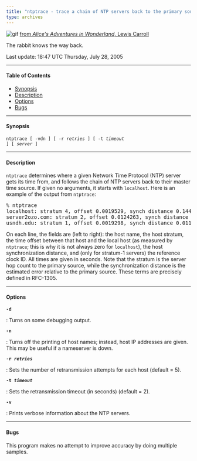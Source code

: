 ```yaml
---
title: "ntptrace - trace a chain of NTP servers back to the primary source"
type: archives
---
```


![gif](/archives/pic/alice13.gif) [from _Alice's Adventures in Wonderland_, Lewis Carroll](/reflib/pictures/)

The rabbit knows the way back.

Last update: 18:47 UTC Thursday, July 28, 2005

* * *

#### Table of Contents

* [Synopsis](/archives/4.2.4-series/ntptrace/#synopsis)
* [Description](/archives/4.2.4-series/ntptrace/#description)
* [Options](/archives/4.2.4-series/ntptrace/#options)
* [Bugs](/archives/4.2.4-series/ntptrace/#bugs)

* * *

#### Synopsis

<code>ntptrace [ -vdn ] [ -r _retries_ ] [ -t _timeout_ ] [ _server_ ]</code>

* * *

#### Description

<code>ntptrace</code> determines where a given Network Time Protocol (NTP) server gets its time from, and follows the chain of NTP servers back to their master time source. If given no arguments, it starts with <code>localhost</code>. Here is an example of the output from <code>ntptrace</code>:

<pre>% ntptrace
localhost: stratum 4, offset 0.0019529, synch distance 0.144135
server2ozo.com: stratum 2, offset 0.0124263, synch distance 0.115784
usndh.edu: stratum 1, offset 0.0019298, synch distance 0.011993, refid 'WWVB'
</pre>

On each line, the fields are (left to right): the host name, the host stratum, the time offset between that host and the local host (as measured by <code>ntptrace</code>; this is why it is not always zero for <code>localhost</code>), the host synchronization distance, and (only for stratum-1 servers) the reference clock ID. All times are given in seconds. Note that the stratum is the server hop count to the primary source, while the synchronization distance is the estimated error relative to the primary source. These terms are precisely defined in RFC-1305.

* * *

#### Options

<code>**-d**</code>

: Turns on some debugging output.
			
<code>**-n**</code>

: Turns off the printing of host names; instead, host IP addresses are given. This may be useful if a nameserver is down.
			
<code>**-r _retries_**</code>

: Sets the number of retransmission attempts for each host (default = 5).
			
<code>**-t _timeout_**</code>

: Sets the retransmission timeout (in seconds) (default = 2).
			
<code>**-v**</code>

: Prints verbose information about the NTP servers.

* * *

#### Bugs

This program makes no attempt to improve accuracy by doing multiple samples.
